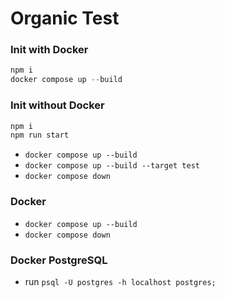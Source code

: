 # Organic Test

### Init with Docker

```js
npm i
docker compose up --build
```

### Init without Docker

```js
npm i
npm run start
```

- `docker compose up --build`
- `docker compose up --build --target test`
- `docker compose down`

### Docker

- `docker compose up --build`
- `docker compose down`

### Docker PostgreSQL

- run `psql -U postgres -h localhost postgres;`
